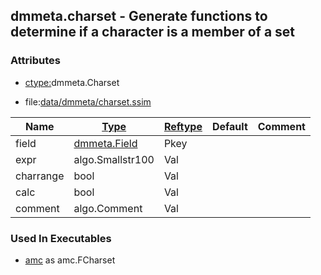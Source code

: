 ## dmmeta.charset - Generate functions to determine if a character is a member of a set


### Attributes
<a href="#attributes"></a>
* [ctype:](/txt/ssimdb/dmmeta/ctype.md)dmmeta.Charset

* file:[data/dmmeta/charset.ssim](/data/dmmeta/charset.ssim)

|Name|[Type](/txt/ssimdb/dmmeta/ctype.md)|[Reftype](/txt/ssimdb/dmmeta/reftype.md)|Default|Comment|
|---|---|---|---|---|
|field|[dmmeta.Field](/txt/ssimdb/dmmeta/field.md)|Pkey|
|expr|algo.Smallstr100|Val|
|charrange|bool|Val|
|calc|bool|Val|
|comment|algo.Comment|Val|

### Used In Executables
<a href="#used-in-executables"></a>
* [amc](/txt/exe/amc/README.md) as amc.FCharset

